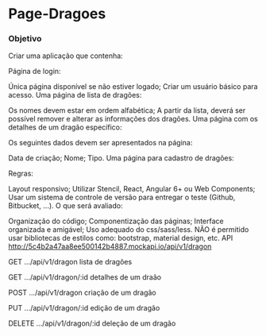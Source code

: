 # Page-Dragoes

### Objetivo
Criar uma aplicação que contenha:

Página de login:

Única página disponível se não estiver logado;
Criar um usuário básico para acesso.
Uma página de lista de dragões:

Os nomes devem estar em ordem alfabética;
A partir da lista, deverá ser possível remover e alterar as informações dos dragões.
Uma página com os detalhes de um dragão específico:

Os seguintes dados devem ser apresentados na página:

Data de criação;
Nome;
Tipo.
Uma página para cadastro de dragões:

Regras:

Layout responsivo;
Utilizar Stencil, React, Angular 6+ ou Web Components;
Usar um sistema de controle de versão para entregar o teste (Github, Bitbucket, ...).
O que será avaliado:

Organização do código;
Componentização das páginas;
Interface organizada e amigável;
Uso adequado do css/sass/less. NÃO é permitido usar bibliotecas de estilos como: bootstrap, material design, etc.
API
http://5c4b2a47aa8ee500142b4887.mockapi.io/api/v1/dragon

GET .../api/v1/dragon
lista de dragões

GET .../api/v1/dragon/:id
detalhes de um draão

POST .../api/v1/dragon
criação de um dragão

PUT .../api/v1/dragon/:id
edição de um dragão

DELETE .../api/v1/dragon/:id
deleção de um dragão
